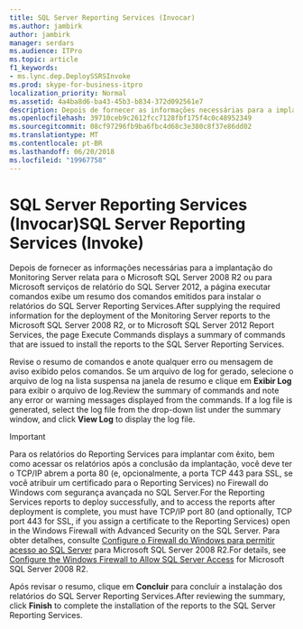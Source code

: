 ```yaml
---
title: SQL Server Reporting Services (Invocar)
ms.author: jambirk
author: jambirk
manager: serdars
ms.audience: ITPro
ms.topic: article
f1_keywords:
- ms.lync.dep.DeploySSRSInvoke
ms.prod: skype-for-business-itpro
localization_priority: Normal
ms.assetid: 4a4ba8d6-ba43-45b3-b834-372d092561e7
description: Depois de fornecer as informações necessárias para a implantação do Monitoring Server relata para o Microsoft SQL Server 2008 R2 ou para Microsoft serviços de relatório do SQL Server 2012, a página executar comandos exibe um resumo dos comandos emitidos para instalar o relatórios do SQL Server Reporting Services.
ms.openlocfilehash: 39710ceb9c2612fcc7128fbf175f4c0c48952349
ms.sourcegitcommit: 08cf97296fb9ba6fbc4d68c3e380c8f37e86dd02
ms.translationtype: MT
ms.contentlocale: pt-BR
ms.lasthandoff: 06/20/2018
ms.locfileid: "19967758"
---
```

# <a name="sql-server-reporting-services-invoke"></a><span data-ttu-id="e0fec-103">SQL Server Reporting Services (Invocar)</span><span class="sxs-lookup"><span data-stu-id="e0fec-103">SQL Server Reporting Services (Invoke)</span></span>
 
<span data-ttu-id="e0fec-104">Depois de fornecer as informações necessárias para a implantação do Monitoring Server relata para o Microsoft SQL Server 2008 R2 ou para Microsoft serviços de relatório do SQL Server 2012, a página executar comandos exibe um resumo dos comandos emitidos para instalar o relatórios do SQL Server Reporting Services.</span><span class="sxs-lookup"><span data-stu-id="e0fec-104">After supplying the required information for the deployment of the Monitoring Server reports to the Microsoft SQL Server 2008 R2, or to Microsoft SQL Server 2012 Report Services, the page Execute Commands displays a summary of commands that are issued to install the reports to the SQL Server Reporting Services.</span></span>
  
<span data-ttu-id="e0fec-p101">Revise o resumo de comandos e anote qualquer erro ou mensagem de aviso exibido pelos comandos. Se um arquivo de log for gerado, selecione o arquivo de log na lista suspensa na janela de resumo e clique em **Exibir Log** para exibir o arquivo de log.</span><span class="sxs-lookup"><span data-stu-id="e0fec-p101">Review the summary of commands and note any error or warning messages displayed from the commands. If a log file is generated, select the log file from the drop-down list under the summary window, and click **View Log** to display the log file.</span></span>
  
> [!IMPORTANT]
> <span data-ttu-id="e0fec-107">Para os relatórios do Reporting Services para implantar com êxito, bem como acessar os relatórios após a conclusão da implantação, você deve ter o TCP/IP abrem a porta 80 (e, opcionalmente, a porta TCP 443 para SSL, se você atribuir um certificado para o Reporting Services) no Firewall do Windows com segurança avançada no SQL Server.</span><span class="sxs-lookup"><span data-stu-id="e0fec-107">For the Reporting Services reports to deploy successfully, and to access the reports after deployment is complete, you must have TCP/IP port 80 (and optionally, TCP port 443 for SSL, if you assign a certificate to the Reporting Services) open in the Windows Firewall with Advanced Security on the SQL Server.</span></span> <span data-ttu-id="e0fec-108">Para obter detalhes, consulte [Configure o Firewall do Windows para permitir acesso ao SQL Server](https://go.microsoft.com/fwlink/p/?linkId=218031) para Microsoft SQL Server 2008 R2.</span><span class="sxs-lookup"><span data-stu-id="e0fec-108">For details, see [Configure the Windows Firewall to Allow SQL Server Access](https://go.microsoft.com/fwlink/p/?linkId=218031) for Microsoft SQL Server 2008 R2.</span></span>
  
<span data-ttu-id="e0fec-109">Após revisar o resumo, clique em **Concluir** para concluir a instalação dos relatórios do SQL Server Reporting Services.</span><span class="sxs-lookup"><span data-stu-id="e0fec-109">After reviewing the summary, click **Finish** to complete the installation of the reports to the SQL Server Reporting Services.</span></span>
  

